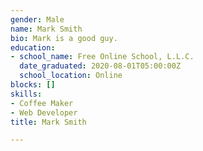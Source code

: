 ```yaml
---
gender: Male
name: Mark Smith
bio: Mark is a good guy.
education:
- school_name: Free Online School, L.L.C.
  date_graduated: 2020-08-01T05:00:00Z
  school_location: Online
blocks: []
skills:
- Coffee Maker
- Web Developer
title: Mark Smith

---
```

